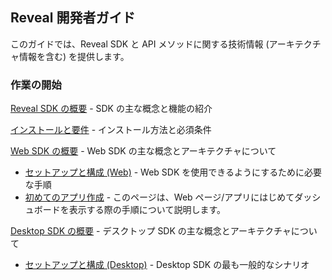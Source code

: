 ## Reveal 開発者ガイド

このガイドでは、Reveal SDK と API メソッドに関する技術情報 (アーキテクチャ情報を含む) を提供します。

### 作業の開始

[Reveal SDK の概要](~/jp/developer/general/overview.html) - SDK の主な概念と機能の紹介

[インストールと要件](~/jp/developer/general/installation-requirements.html) - インストール方法と必須条件

[Web SDK の概要](~/jp/developer/web-sdk/overview.html) - Web SDK の主な概念とアーキテクチャについて
  - [セットアップと構成 (Web)](~/jp/developer/setup-configuration/setup-configuration-web.html) - Web SDK を使用できるようにするために必要な手順
  - [初めてのアプリ作成](~/jp/developer/web-sdk/create-first-app.html) - このページは、Web ページ/アプリにはじめてダッシュボードを表示する際の手順について説明します。

[Desktop SDK の概要](~/jp/developer/desktop-sdk/overview.html) - デスクトップ SDK の主な概念とアーキテクチャについて
  - [セットアップと構成 (Desktop)](~/jp/developer/setup-configuration/setup-configuration-desktop.html) - Desktop SDK の最も一般的なシナリオ
